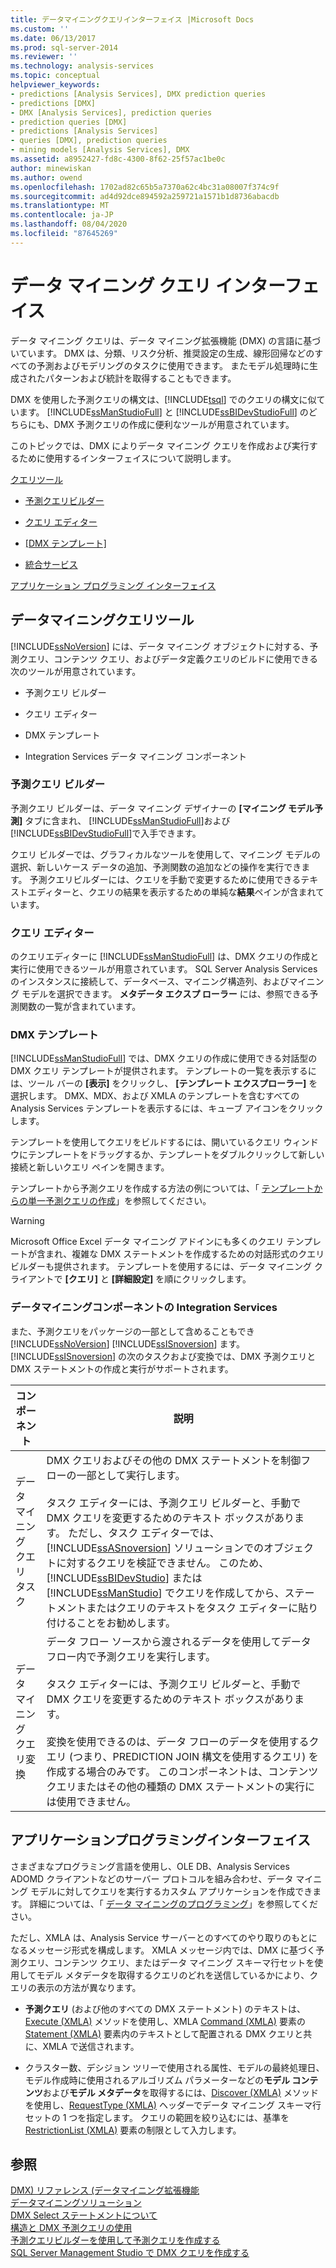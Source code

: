 ```yaml
---
title: データマイニングクエリインターフェイス |Microsoft Docs
ms.custom: ''
ms.date: 06/13/2017
ms.prod: sql-server-2014
ms.reviewer: ''
ms.technology: analysis-services
ms.topic: conceptual
helpviewer_keywords:
- predictions [Analysis Services], DMX prediction queries
- predictions [DMX]
- DMX [Analysis Services], prediction queries
- prediction queries [DMX]
- predictions [Analysis Services]
- queries [DMX], prediction queries
- mining models [Analysis Services], DMX
ms.assetid: a8952427-fd8c-4300-8f62-25f57ac1be0c
author: minewiskan
ms.author: owend
ms.openlocfilehash: 1702ad82c65b5a7370a62c4bc31a08007f374c9f
ms.sourcegitcommit: ad4d92dce894592a259721a1571b1d8736abacdb
ms.translationtype: MT
ms.contentlocale: ja-JP
ms.lasthandoff: 08/04/2020
ms.locfileid: "87645269"
---
```

# <a name="data-mining-query-interfaces"></a>データ マイニング クエリ インターフェイス
  データ マイニング クエリは、データ マイニング拡張機能 (DMX) の言語に基づいています。 DMX は、分類、リスク分析、推奨設定の生成、線形回帰などのすべての予測およびモデリングのタスクに使用できます。 またモデル処理時に生成されたパターンおよび統計を取得することもできます。  
  
 DMX を使用した予測クエリの構文は、[!INCLUDE[tsql](../../includes/tsql-md.md)] でのクエリの構文に似ています。 [!INCLUDE[ssManStudioFull](../../includes/ssmanstudiofull-md.md)] と [!INCLUDE[ssBIDevStudioFull](../../includes/ssbidevstudiofull-md.md)] のどちらにも、DMX 予測クエリの作成に便利なツールが用意されています。  
  
 このトピックでは、DMX によりデータ マイニング クエリを作成および実行するために使用するインターフェイスについて説明します。  
  
 [クエリツール](#bkmk_Tools)  
  
-   [予測クエリビルダー](#bkmk_Builder)  
  
-   [クエリ エディター](#bkmk_QueryEditor)  
  
-   [[DMX テンプレート]](#bkmk_Templates)  
  
-   [統合サービス](#bkmk_SSIS)  
  
 [アプリケーション プログラミング インターフェイス](#bkmk_API)  
  
##  <a name="data-mining-query-tools"></a><a name="bkmk_Tools"></a>データマイニングクエリツール  
 [!INCLUDE[ssNoVersion](../../includes/ssnoversion-md.md)] には、データ マイニング オブジェクトに対する、予測クエリ、コンテンツ クエリ、およびデータ定義クエリのビルドに使用できる次のツールが用意されています。  
  
-   予測クエリ ビルダー  
  
-   クエリ エディター  
  
-   DMX テンプレート  
  
-   Integration Services データ マイニング コンポーネント  
  
###  <a name="prediction-query-builder"></a><a name="bkmk_Builder"></a> 予測クエリ ビルダー  
 予測クエリ ビルダーは、データ マイニング デザイナーの **[マイニング モデル予測]** タブに含まれ、 [!INCLUDE[ssManStudioFull](../../includes/ssmanstudiofull-md.md)]および [!INCLUDE[ssBIDevStudioFull](../../includes/ssbidevstudiofull-md.md)]で入手できます。  
  
 クエリ ビルダーでは、グラフィカルなツールを使用して、マイニング モデルの選択、新しいケース データの追加、予測関数の追加などの操作を実行できます。 予測クエリビルダーには、クエリを手動で変更するために使用できるテキストエディターと、クエリの結果を表示するための単純な**結果**ペインが含まれています。  
  
###  <a name="query-editor"></a><a name="bkmk_QueryEditor"></a> クエリ エディター  
 のクエリエディターに [!INCLUDE[ssManStudioFull](../../includes/ssmanstudiofull-md.md)] は、DMX クエリの作成と実行に使用できるツールが用意されています。 SQL Server Analysis Services のインスタンスに接続して、データベース、マイニング構造列、およびマイニング モデルを選択できます。 **メタデータ エクスプ ローラー** には、参照できる予測関数の一覧が含まれています。  
  
###  <a name="dmx-templates"></a><a name="bkmk_Templates"></a>DMX テンプレート  
 [!INCLUDE[ssManStudioFull](../../includes/ssmanstudiofull-md.md)] では、DMX クエリの作成に使用できる対話型の DMX クエリ テンプレートが提供されます。 テンプレートの一覧を表示するには、ツール バーの **[表示]** をクリックし、 **[テンプレート エクスプローラー]** を選択します。 DMX、MDX、および XMLA のテンプレートを含むすべての Analysis Services テンプレートを表示するには、キューブ アイコンをクリックします。  
  
 テンプレートを使用してクエリをビルドするには、開いているクエリ ウィンドウにテンプレートをドラッグするか、テンプレートをダブルクリックして新しい接続と新しいクエリ ペインを開きます。  
  
 テンプレートから予測クエリを作成する方法の例については、「 [テンプレートからの単一予測クエリの作成](create-a-singleton-prediction-query-from-a-template.md)」を参照してください。  
  
> [!WARNING]  
>  Microsoft Office Excel データ マイニング アドインにも多くのクエリ テンプレートが含まれ、複雑な DMX ステートメントを作成するための対話形式のクエリ ビルダーも提供されます。 テンプレートを使用するには、データ マイニング クライアントで **[クエリ]** と **[詳細設定]** を順にクリックします。  
  
###  <a name="integration-services-data-mining-components"></a><a name="bkmk_SSIS"></a>データマイニングコンポーネントの Integration Services  
 また、予測クエリをパッケージの一部として含めることもでき [!INCLUDE[ssNoVersion](../../includes/ssnoversion-md.md)] [!INCLUDE[ssISnoversion](../../includes/ssisnoversion-md.md)] ます。 [!INCLUDE[ssISnoversion](../../includes/ssisnoversion-md.md)] の次のタスクおよび変換では、DMX 予測クエリと DMX ステートメントの作成と実行がサポートされます。  
  
|コンポーネント|説明|  
|---------------|-----------------|  
|データ マイニング クエリ タスク|DMX クエリおよびその他の DMX ステートメントを制御フローの一部として実行します。<br /><br /> タスク エディターには、予測クエリ ビルダーと、手動で DMX クエリを変更するためのテキスト ボックスがあります。 ただし、タスク エディターでは、 [!INCLUDE[ssASnoversion](../../includes/ssasnoversion-md.md)] ソリューションでのオブジェクトに対するクエリを検証できません。 このため、 [!INCLUDE[ssBIDevStudio](../../includes/ssbidevstudio-md.md)] または [!INCLUDE[ssManStudio](../../includes/ssmanstudio-md.md)] でクエリを作成してから、ステートメントまたはクエリのテキストをタスク エディターに貼り付けることをお勧めします。|  
|データ マイニング クエリ変換|データ フロー ソースから渡されるデータを使用してデータ フロー内で予測クエリを実行します。<br /><br /> タスク エディターには、予測クエリ ビルダーと、手動で DMX クエリを変更するためのテキスト ボックスがあります。<br /><br /> 変換を使用できるのは、データ フローのデータを使用するクエリ (つまり、PREDICTION JOIN 構文を使用するクエリ) を作成する場合のみです。 このコンポーネントは、コンテンツ クエリまたはその他の種類の DMX ステートメントの実行には使用できません。|  
  
##  <a name="application-programming-interfaces"></a><a name="bkmk_API"></a>アプリケーションプログラミングインターフェイス  
 さまざまなプログラミング言語を使用し、OLE DB、Analysis Services ADOMD クライアントなどのサーバー プロトコルを組み合わせ、データ マイニング モデルに対してクエリを実行するカスタム アプリケーションを作成できます。 詳細については、「 [データ マイニングのプログラミング](../dev-guide/data-mining-programming.md)」を参照してください。  
  
 ただし、XMLA は、Analysis Service サーバーとのすべてのやり取りのもとになるメッセージ形式を構成します。 XMLA メッセージ内では、DMX に基づく予測クエリ、コンテンツ クエリ、またはデータ マイニング スキーマ行セットを使用してモデル メタデータを取得するクエリのどれを送信しているかにより、クエリの表示の方法が異なります。  
  
-   **予測クエリ** (および他のすべての DMX ステートメント) のテキストは、[Execute (XMLA)](https://docs.microsoft.com/bi-reference/xmla/xml-elements-methods-execute) メソッドを使用し、XMLA [Command (XMLA)](https://docs.microsoft.com/bi-reference/xmla/xml-elements-properties/command-element-xmla) 要素の [Statement (XMLA)](https://docs.microsoft.com/bi-reference/xmla/xml-elements-commands/statement-element-xmla) 要素内のテキストとして配置される DMX クエリと共に、XMLA で送信されます。  
  
-   クラスター数、デシジョン ツリーで使用される属性、モデルの最終処理日、モデル作成時に使用されるアルゴリズム パラメーターなどの**モデル コンテンツ**および**モデル メタデータ**を取得するには、[Discover (XMLA)](https://docs.microsoft.com/bi-reference/xmla/xml-elements-methods-discover) メソッドを使用し、[RequestType (XMLA)](https://docs.microsoft.com/bi-reference/xmla/xml-elements-properties/type-element-xmla) ヘッダーでデータ マイニング スキーマ行セットの 1 つを指定します。 クエリの範囲を絞り込むには、基準を [RestrictionList (XMLA)](https://docs.microsoft.com/bi-reference/xmla/xml-elements-properties/restrictionlist-element-xmla) 要素の制限として入力します。  
  
## <a name="see-also"></a>参照  
 [DMX&#41; リファレンス &#40;データマイニング拡張機能](/sql/dmx/data-mining-extensions-dmx-reference)   
 [データマイニングソリューション](data-mining-solutions.md)   
 [DMX Select ステートメントについて](/sql/dmx/understanding-the-dmx-select-statement)   
 [構造と DMX 予測クエリの使用](/sql/dmx/structure-and-usage-of-dmx-prediction-queries)   
 [予測クエリビルダーを使用して予測クエリを作成する](create-a-prediction-query-using-the-prediction-query-builder.md)   
 [SQL Server Management Studio で DMX クエリを作成する](create-a-dmx-query-in-sql-server-management-studio.md)  
  
  
